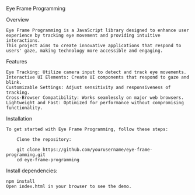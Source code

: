 Eye Frame Programming

  Overview
  
    Eye Frame Programming is a JavaScript library designed to enhance user experience by tracking eye movement and providing intuitive interactions. 
    This project aims to create innovative applications that respond to users' gaze, making technology more accessible and engaging.

  Features
  
    Eye Tracking: Utilize camera input to detect and track eye movements.
    Interactive UI Elements: Create UI components that respond to gaze and blink.
    Customizable Settings: Adjust sensitivity and responsiveness of tracking.
    Cross-Browser Compatibility: Works seamlessly on major web browsers.
    Lightweight and Fast: Optimized for performance without compromising functionality.
    
  Installation
  
    To get started with Eye Frame Programming, follow these steps:

        Clone the repository:
  
        git clone https://github.com/yourusername/eye-frame-programming.git
        cd eye-frame-programming
    
  Install dependencies:
  
    npm install
    Open index.html in your browser to see the demo.
